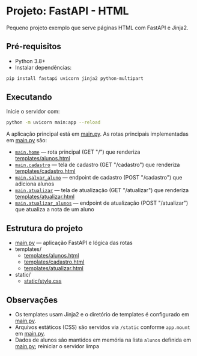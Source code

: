 # Projeto: FastAPI - HTML

Pequeno projeto exemplo que serve páginas HTML com FastAPI e Jinja2.

## Pré-requisitos
- Python 3.8+
- Instalar dependências:
```sh
pip install fastapi uvicorn jinja2 python-multipart
```

## Executando
Inicie o servidor com:
```sh
python -m uvicorn main:app --reload
```

A aplicação principal está em [main.py](main.py). As rotas principais implementadas em [main.py](main.py) são:
- [`main.home`](main.py) — rota principal (GET "/") que renderiza [templates/alunos.html](templates/alunos.html)
- [`main.cadastro`](main.py) — tela de cadastro (GET "/cadastro") que renderiza [templates/cadastro.html](templates/cadastro.html)
- [`main.salvar_aluno`](main.py) — endpoint de cadastro (POST "/cadastro") que adiciona alunos
- [`main.atualizar`](main.py) — tela de atualização (GET "/atualizar") que renderiza [templates/atualizar.html](templates/atualizar.html)
- [`main.atualizar_alunos`](main.py) — endpoint de atualização (POST "/atualizar") que atualiza a nota de um aluno

## Estrutura do projeto
- [main.py](main.py) — aplicação FastAPI e lógica das rotas
- templates/
  - [templates/alunos.html](templates/alunos.html)
  - [templates/cadastro.html](templates/cadastro.html)
  - [templates/atualizar.html](templates/atualizar.html)
- static/
  - [static/style.css](static/style.css)

## Observações
- Os templates usam Jinja2 e o diretório de templates é configurado em [main.py](main.py).
- Arquivos estáticos (CSS) são servidos via `/static` conforme `app.mount` em [main.py](main.py).
- Dados de alunos são mantidos em memória na lista `alunos` definida em [main.py](main.py); reiniciar o servidor limpa